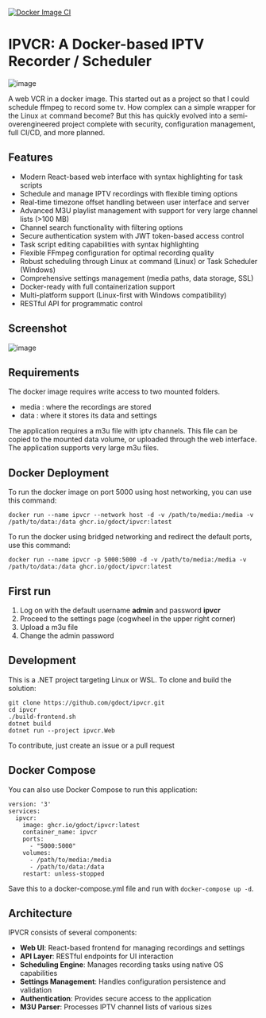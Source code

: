 [![Docker Image CI](https://github.com/gdoct/ipvcr/actions/workflows/docker-image.yml/badge.svg)](https://github.com/gdoct/ipvcr/actions/workflows/docker-image.yml)
# IPVCR: A Docker-based IPTV Recorder / Scheduler
![image](https://github.com/user-attachments/assets/7c23f585-7103-4eda-aa75-ba20adfd9c4b)

A web VCR in a docker image. 
This started out as a project so that I could schedule ffmpeg to record some tv. How complex can a simple wrapper for the Linux ```at``` command become? But this has quickly evolved into a semi-overengineered project complete with security, configuration management, full CI/CD, and more planned.

## Features

- Modern React-based web interface with syntax highlighting for task scripts 
- Schedule and manage IPTV recordings with flexible timing options
- Real-time timezone offset handling between user interface and server
- Advanced M3U playlist management with support for very large channel lists (>100 MB)
- Channel search functionality with filtering options
- Secure authentication system with JWT token-based access control
- Task script editing capabilities with syntax highlighting
- Flexible FFmpeg configuration for optimal recording quality
- Robust scheduling through Linux `at` command (Linux) or Task Scheduler (Windows)
- Comprehensive settings management (media paths, data storage, SSL)
- Docker-ready with full containerization support
- Multi-platform support (Linux-first with Windows compatibility)
- RESTful API for programmatic control

## Screenshot

![image](https://github.com/user-attachments/assets/2714a442-5914-46c2-9d52-3755116f6478)

## Requirements
The docker image requires write access to two mounted folders.
 - media : where the recordings are stored
 - data : where it stores its data and settings

The application requires a m3u file with iptv channels. This file can be copied to the mounted data volume, or uploaded through the web interface. The application supports very large m3u files.

## Docker Deployment

To run the docker image on port 5000 using host networking, you can use this command:
```
docker run --name ipvcr --network host -d -v /path/to/media:/media -v /path/to/data:/data ghcr.io/gdoct/ipvcr:latest
```

To run the docker using bridged networking and redirect the default ports, use this command:
```
docker run --name ipvcr -p 5000:5000 -d -v /path/to/media:/media -v /path/to/data:/data ghcr.io/gdoct/ipvcr:latest
```

## First run
1. Log on with the default username **admin** and password **ipvcr**
2. Proceed to the settings page (cogwheel in the upper right corner)
3. Upload a m3u file
4. Change the admin password

## Development

This is a .NET project targeting Linux or WSL. To clone and build the solution:

```
git clone https://github.com/gdoct/ipvcr.git
cd ipvcr
./build-frontend.sh
dotnet build
dotnet run --project ipvcr.Web
```

To contribute, just create an issue or a pull request

## Docker Compose

You can also use Docker Compose to run this application:

```
version: '3'
services:
  ipvcr:
    image: ghcr.io/gdoct/ipvcr:latest
    container_name: ipvcr
    ports:
      - "5000:5000"
    volumes:
      - /path/to/media:/media
      - /path/to/data:/data
    restart: unless-stopped
```

Save this to a docker-compose.yml file and run with `docker-compose up -d`.

## Architecture

IPVCR consists of several components:

- **Web UI**: React-based frontend for managing recordings and settings
- **API Layer**: RESTful endpoints for UI interaction 
- **Scheduling Engine**: Manages recording tasks using native OS capabilities
- **Settings Management**: Handles configuration persistence and validation
- **Authentication**: Provides secure access to the application
- **M3U Parser**: Processes IPTV channel lists of various sizes

